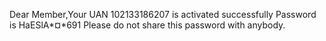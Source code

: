 Dear Member,Your UAN 102133186207 is activated successfully Password is HaESlA*¤*691 Please do not share this password with anybody.
